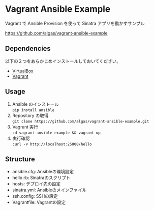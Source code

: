 Vagrant Ansible Example
=======================

Vagrant で Ansible Provision を使って Sinatra アプリを動かすサンプル

https://github.com/algas/vagrant-ansible-example

## Dependencies

以下の２つをあらかじめインストールしておいてください。

* [VirtualBox](https://www.virtualbox.org/wiki/Downloads)
* [Vagrant](https://www.vagrantup.com/downloads.html)

## Usage

1. Ansible のインストール    
`pip install ansible`
2. Repository の取得  
`git clone https://github.com/algas/vagrant-ansible-example.git`
3. Vagrant 実行  
`cd vagrant-ansible-example && vagrant up`
4. 実行確認  
`curl -v http://localhost:25000/hello`


## Structure

* ansible.cfg: Ansibleの環境設定
* hello.rb: Sinatraのスクリプト
* hosts: デプロイ先の設定
* sinatra.yml: Ansibleのメインファイル
* ssh.config: SSHの設定
* Vagrantfile: Vagrantの設定
